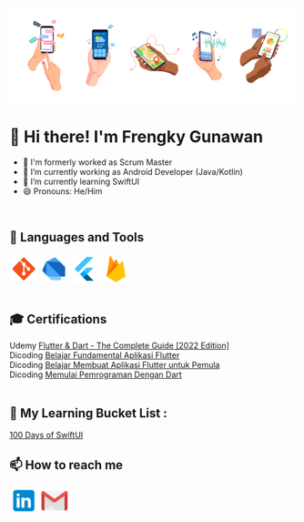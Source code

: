 

<!--
**FrengkyG/FrengkyG** is a ✨ _special_ ✨ repository because its `README.md` (this file) appears on your GitHub profile.

Here are some ideas to get you started:

- 🔭 I’m currently working on ...
- 🌱 I’m currently learning ...
- 👯 I’m looking to collaborate on ...
- 🤔 I’m looking for help with ...
- 💬 Ask me about ...
- 📫 How to reach me: ...
- 😄 Pronouns: ...
- ⚡ Fun fact: ...
-->
<img src="https://github.com/FrengkyG/FrengkyG/blob/main/images/banner/banner-transparent-edit.png" />

# 👋 Hi there! I'm Frengky Gunawan
- 🔭 I'm formerly worked as Scrum Master
- 🔭 I’m currently working as Android Developer (Java/Kotlin)
- 🌱 I’m currently learning SwiftUI
- 😄 Pronouns: He/Him
<br>

## 📖 Languages and Tools
[<img src="https://github.com/FrengkyG/FrengkyG/blob/main/images/skill/git-logo.png" width="50"/>](https://github.com/)
[<img src="https://github.com/FrengkyG/FrengkyG/blob/main/images/skill/dart-logo.png" width="50"/>](https://dart.dev/)
[<img src="https://github.com/FrengkyG/FrengkyG/blob/main/images/skill/flutter-logo.png" width="50"/>](https://flutter.dev/)
[<img src="https://github.com/FrengkyG/FrengkyG/blob/main/images/skill/firebase-logo.png" width="50"/>](https://firebase.com/)
<br><br>

## 🎓 Certifications <br/>
Udemy [Flutter & Dart - The Complete Guide [2022 Edition]](https://www.udemy.com/certificate/UC-8a545ea4-3599-4c00-8b8c-3770e2ce3161/) <br>
Dicoding [Belajar Fundamental Aplikasi Flutter](https://www.dicoding.com/certificates/N9ZO7470YZG5) <br>
Dicoding [Belajar Membuat Aplikasi Flutter untuk Pemula](https://www.dicoding.com/certificates/4EXG6Y51EZRL) <br>
Dicoding [Memulai Pemrograman Dengan Dart](https://www.dicoding.com/certificates/53XEWLM6VXRN) <br>
<br>

## 🌱 My Learning Bucket List : 
[100 Days of SwiftUI](https://www.hackingwithswift.com/100/swiftui)
<br>

## 📫 How to reach me
[<img src="https://github.com/FrengkyG/FrengkyG/blob/main/images/social/linkedin-logo.png" height="50"/>](https://www.linkedin.com/in/frengky-gunawan/)
[<img src="https://github.com/FrengkyG/FrengkyG/blob/main/images/social/gmail-logo.png" height="50"/>](mailto:frengky.fg.gunawan@gmail.com)
<br>

